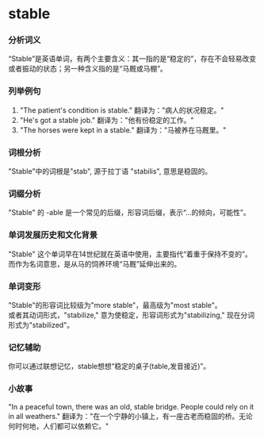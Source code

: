 # stable

### 分析词义

  

“Stable”是英语单词，有两个主要含义：其一指的是“稳定的”，存在不会轻易改变或者振动的状态；另一种含义指的是“马厩或马棚”。

  

### 列举例句

  

1.  "The patient's condition is stable." 翻译为："病人的状况稳定。"
2.  "He's got a stable job." 翻译为："他有份稳定的工作。"
3.  "The horses were kept in a stable." 翻译为："马被养在马厩里。"

  

### 词根分析

  

"Stable"中的词根是"stab", 源于拉丁语 "stabilis", 意思是稳固的。

  

### 词缀分析

  

"Stable" 的 -able 是一个常见的后缀，形容词后缀，表示“…的倾向，可能性”。

  

### 单词发展历史和文化背景

  

"Stable" 这个单词早在14世纪就在英语中使用，主要指代“着重于保持不变的”。而作为名词意思，是从马的饲养环境“马厩”延伸出来的。

  

### 单词变形

  

"Stable"的形容词比较级为"more stable"，最高级为"most stable"。  
或者其动词形式，"stabilize," 意为使稳定，形容词形式为"stabilizing," 现在分词形式为"stabilized"。

  

### 记忆辅助

  

你可以通过联想记忆，stable想想“稳定的桌子(table,发音接近)”。

  

### 小故事

  

"In a peaceful town, there was an old, stable bridge. People could rely on it in all weathers." 翻译为："在一个宁静的小镇上，有一座古老而稳固的桥。无论何时何地，人们都可以依赖它。"
